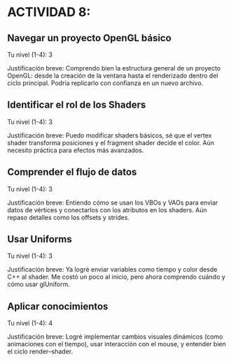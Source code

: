# ACTIVIDAD 8: 
## Navegar un proyecto OpenGL básico
Tu nivel (1-4): 3

Justificación breve: Comprendo bien la estructura general de un proyecto OpenGL: desde la creación de la ventana hasta el renderizado dentro del ciclo principal. Podría replicarlo con confianza en un nuevo archivo.
## Identificar el rol de los Shaders
Tu nivel (1-4): 3

Justificación breve: Puedo modificar shaders básicos, sé que el vertex shader transforma posiciones y el fragment shader decide el color. Aún necesito práctica para efectos más avanzados.
## Comprender el flujo de datos
Tu nivel (1-4): 3

Justificación breve: Entiendo cómo se usan los VBOs y VAOs para enviar datos de vértices y conectarlos con los atributos en los shaders. Aún repaso detalles como los offsets y strides.
## Usar Uniforms
Tu nivel (1-4): 3

Justificación breve: Ya logré enviar variables como tiempo y color desde C++ al shader. Me costó un poco al inicio, pero ahora comprendo cuándo y cómo usar glUniform.
## Aplicar conocimientos
Tu nivel (1-4): 4

Justificación breve: Logré implementar cambios visuales dinámicos (como animaciones con el tiempo), usar interacción con el mouse, y entender bien el ciclo render–shader.
